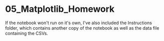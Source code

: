 # 05_Matplotlib_Homework

If the notebook won't run on it's own, I've also included the Instructions folder, which contains another copy of the notebook as well as the data file containing the CSVs.
